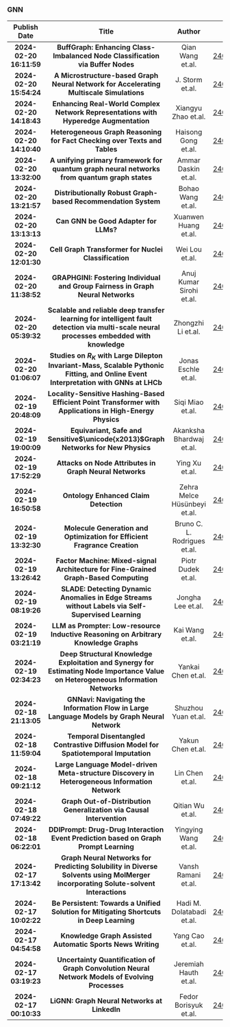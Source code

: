 
### GNN
|Publish Date|Title|Author|PDF|Code|
| :---: | :---: | :---: | :---: | :---: |
|**2024-02-20 16:11:59**|**BuffGraph: Enhancing Class-Imbalanced Node Classification via Buffer   Nodes**|Qian Wang et.al.|[2402.13114v1](http://arxiv.org/abs/2402.13114v1)|null|
|**2024-02-20 15:54:24**|**A Microstructure-based Graph Neural Network for Accelerating Multiscale   Simulations**|J. Storm et.al.|[2402.13101v1](http://arxiv.org/abs/2402.13101v1)|[link](https://github.com/joepstorm/microscale-gnn-surrogate)|
|**2024-02-20 14:18:43**|**Enhancing Real-World Complex Network Representations with Hyperedge   Augmentation**|Xiangyu Zhao et.al.|[2402.13033v1](http://arxiv.org/abs/2402.13033v1)|null|
|**2024-02-20 14:10:40**|**Heterogeneous Graph Reasoning for Fact Checking over Texts and Tables**|Haisong Gong et.al.|[2402.13028v1](http://arxiv.org/abs/2402.13028v1)|[link](https://github.com/deno-v/heterfc)|
|**2024-02-20 13:32:00**|**A unifying primary framework for quantum graph neural networks from   quantum graph states**|Ammar Daskin et.al.|[2402.13001v1](http://arxiv.org/abs/2402.13001v1)|null|
|**2024-02-20 13:21:57**|**Distributionally Robust Graph-based Recommendation System**|Bohao Wang et.al.|[2402.12994v1](http://arxiv.org/abs/2402.12994v1)|[link](https://github.com/WANGBohaO-jpg/DR-GNN)|
|**2024-02-20 13:13:13**|**Can GNN be Good Adapter for LLMs?**|Xuanwen Huang et.al.|[2402.12984v1](http://arxiv.org/abs/2402.12984v1)|null|
|**2024-02-20 12:01:30**|**Cell Graph Transformer for Nuclei Classification**|Wei Lou et.al.|[2402.12946v1](http://arxiv.org/abs/2402.12946v1)|[link](https://github.com/lhaof/cgt)|
|**2024-02-20 11:38:52**|**GRAPHGINI: Fostering Individual and Group Fairness in Graph Neural   Networks**|Anuj Kumar Sirohi et.al.|[2402.12937v1](http://arxiv.org/abs/2402.12937v1)|null|
|**2024-02-20 05:39:32**|**Scalable and reliable deep transfer learning for intelligent fault   detection via multi-scale neural processes embedded with knowledge**|Zhongzhi Li et.al.|[2402.12729v1](http://arxiv.org/abs/2402.12729v1)|null|
|**2024-02-20 01:06:07**|**Studies on $R_K$ with Large Dilepton Invariant-Mass, Scalable Pythonic   Fitting, and Online Event Interpretation with GNNs at LHCb**|Jonas Eschle et.al.|[2402.12622v1](http://arxiv.org/abs/2402.12622v1)|null|
|**2024-02-19 20:48:09**|**Locality-Sensitive Hashing-Based Efficient Point Transformer with   Applications in High-Energy Physics**|Siqi Miao et.al.|[2402.12535v1](http://arxiv.org/abs/2402.12535v1)|[link](https://github.com/Graph-COM/HEPT})|
|**2024-02-19 19:00:09**|**Equivariant, Safe and Sensitive$\unicode{x2013}$Graph Networks for New   Physics**|Akanksha Bhardwaj et.al.|[2402.12449v1](http://arxiv.org/abs/2402.12449v1)|null|
|**2024-02-19 17:52:29**|**Attacks on Node Attributes in Graph Neural Networks**|Ying Xu et.al.|[2402.12426v1](http://arxiv.org/abs/2402.12426v1)|null|
|**2024-02-19 16:50:58**|**Ontology Enhanced Claim Detection**|Zehra Melce Hüsünbeyi et.al.|[2402.12282v1](http://arxiv.org/abs/2402.12282v1)|null|
|**2024-02-19 13:32:30**|**Molecule Generation and Optimization for Efficient Fragrance Creation**|Bruno C. L. Rodrigues et.al.|[2402.12134v1](http://arxiv.org/abs/2402.12134v1)|[link](https://github.com/brunoclr/molgen_opt)|
|**2024-02-19 13:26:42**|**Factor Machine: Mixed-signal Architecture for Fine-Grained Graph-Based   Computing**|Piotr Dudek et.al.|[2402.12130v2](http://arxiv.org/abs/2402.12130v2)|null|
|**2024-02-19 08:19:26**|**SLADE: Detecting Dynamic Anomalies in Edge Streams without Labels via   Self-Supervised Learning**|Jongha Lee et.al.|[2402.11933v1](http://arxiv.org/abs/2402.11933v1)|null|
|**2024-02-19 03:21:19**|**LLM as Prompter: Low-resource Inductive Reasoning on Arbitrary Knowledge   Graphs**|Kai Wang et.al.|[2402.11804v1](http://arxiv.org/abs/2402.11804v1)|null|
|**2024-02-19 02:34:23**|**Deep Structural Knowledge Exploitation and Synergy for Estimating Node   Importance Value on Heterogeneous Information Networks**|Yankai Chen et.al.|[2402.12411v1](http://arxiv.org/abs/2402.12411v1)|null|
|**2024-02-18 21:13:05**|**GNNavi: Navigating the Information Flow in Large Language Models by   Graph Neural Network**|Shuzhou Yuan et.al.|[2402.11709v1](http://arxiv.org/abs/2402.11709v1)|null|
|**2024-02-18 11:59:04**|**Temporal Disentangled Contrastive Diffusion Model for Spatiotemporal   Imputation**|Yakun Chen et.al.|[2402.11558v1](http://arxiv.org/abs/2402.11558v1)|null|
|**2024-02-18 09:21:12**|**Large Language Model-driven Meta-structure Discovery in Heterogeneous   Information Network**|Lin Chen et.al.|[2402.11518v1](http://arxiv.org/abs/2402.11518v1)|null|
|**2024-02-18 07:49:22**|**Graph Out-of-Distribution Generalization via Causal Intervention**|Qitian Wu et.al.|[2402.11494v1](http://arxiv.org/abs/2402.11494v1)|[link](https://github.com/fannie1208/CaNet)|
|**2024-02-18 06:22:01**|**DDIPrompt: Drug-Drug Interaction Event Prediction based on Graph Prompt   Learning**|Yingying Wang et.al.|[2402.11472v1](http://arxiv.org/abs/2402.11472v1)|null|
|**2024-02-17 17:13:42**|**Graph Neural Networks for Predicting Solubility in Diverse Solvents   using MolMerger incorporating Solute-solvent Interactions**|Vansh Ramani et.al.|[2402.11340v1](http://arxiv.org/abs/2402.11340v1)|null|
|**2024-02-17 10:02:22**|**Be Persistent: Towards a Unified Solution for Mitigating Shortcuts in   Deep Learning**|Hadi M. Dolatabadi et.al.|[2402.11237v1](http://arxiv.org/abs/2402.11237v1)|null|
|**2024-02-17 04:54:58**|**Knowledge Graph Assisted Automatic Sports News Writing**|Yang Cao et.al.|[2402.11191v1](http://arxiv.org/abs/2402.11191v1)|null|
|**2024-02-17 03:19:23**|**Uncertainty Quantification of Graph Convolution Neural Network Models of   Evolving Processes**|Jeremiah Hauth et.al.|[2402.11179v1](http://arxiv.org/abs/2402.11179v1)|null|
|**2024-02-17 00:10:33**|**LiGNN: Graph Neural Networks at LinkedIn**|Fedor Borisyuk et.al.|[2402.11139v1](http://arxiv.org/abs/2402.11139v1)|null|
